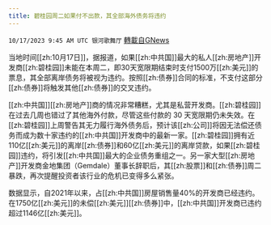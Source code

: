 ```yaml
---
title: 碧桂园周二如果付不出款，其全部海外债务将违约
---
```

`10/17/2023 9:45 AM UTC 银河歌舞厅` [轉載自GNews](https://gnews.org/articles/1844303)

当地时间[[zh:10月17日]]，据报道，如果[[zh:中共国]]最大的私人[[zh:房地产]]开发商[[zh:碧桂园]]未能在本周二，即30天宽限期结束时支付1500万[[zh:美元]]的票息，其全部离岸债务将被视为违约。按照[[zh:债券]]合同的标准，不支付这部分[[zh:债券]]将触发其他[[zh:债券]]的交叉违约。

[[zh:中共国]][[zh:房地产]]商的情况非常糟糕，尤其是私营开发商。[[zh:碧桂园]]在过去几周也错过了其他海外付款，尽管这些付款的 30 天宽限期仍未失效。在[[zh:碧桂园]]上周警告其无力履行海外债务后，预计该[[zh:公司]]将因无法偿还债务而成为数十家违约的[[zh:中共国]]开发商中的最新一家。[[zh:碧桂园]]拥有近110亿[[zh:美元]]的离岸[[zh:债券]]和60亿[[zh:美元]]的离岸贷款，如果[[zh:碧桂园]]违约，将引发[[zh:中共国]]最大的企业债务重组之一。另一家大型[[zh:房地产]]开发商金地集团（Gemdale）董事长辞职后，其[[zh:股票]]和[[zh:债券]]周二暴跌，再次提醒投资者该行业的危机已变得多么紧张。

数据显示，自2021年以来，占[[zh:中共国]]房屋销售量40%的开发商已经违约。在1750亿[[zh:美元]]的未偿[[zh:美元]][[zh:债券]]中，[[zh:中共国]]开发商已违约超过1146亿[[zh:美元]]。


